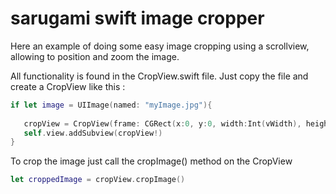 # sarugami swift image cropper
Here an example of doing some easy image cropping using a scrollview, allowing to position and zoom the image.

All functionality is found in the CropView.swift file. Just copy the file and create a CropView like this :

```swift
if let image = UIImage(named: "myImage.jpg"){
            
   cropView = CropView(frame: CGRect(x:0, y:0, width:Int(vWidth), height:vHeight), image: image)
   self.view.addSubview(cropView!)
}
```

To crop the image just call the cropImage() method on the CropView

```swift
let croppedImage = cropView.cropImage()
```
